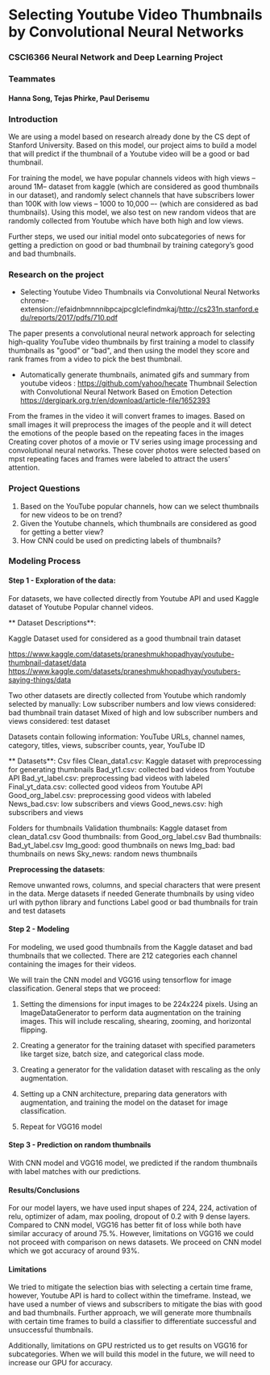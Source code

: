 # Selecting Youtube Video Thumbnails by Convolutional Neural Networks
### CSCI6366 Neural Network and Deep Learning Project

### Teammates
#### Hanna Song, Tejas Phirke, Paul Derisemu

### Introduction

We are using a model based on research already done by the CS dept of Stanford University. Based on this model, our project aims to build a model that will predict if the thumbnail of a Youtube video will be a good or bad thumbnail. 

For training the model, we have popular channels videos with high views – around 1M– dataset from kaggle (which are considered as good thumbnails in our dataset), and randomly select channels that have subscribers lower than 100K with low views – 1000 to 10,000 –- (which are considered as bad thumbnails). Using this model, we also test on new random videos that are randomly collected from Youtube which have both high and low views. 

Further steps, we used our initial model onto subcategories of news for getting a prediction on good or bad thumbnail by training category’s good and bad thumbnails.


### Research on the project

- Selecting Youtube Video Thumbnails via Convolutional Neural Networks
chrome-extension://efaidnbmnnnibpcajpcglclefindmkaj/http://cs231n.stanford.edu/reports/2017/pdfs/710.pdf

The paper presents a convolutional neural network approach for selecting high-quality YouTube video thumbnails by first training a model to classify thumbnails as "good" or "bad", and then using the model they score and rank frames from a video to pick the best thumbnail. 
	
- Automatically generate thumbnails, animated gifs and summary from youtube videos : https://github.com/yahoo/hecate
Thumbnail Selection with Convolutional Neural Network Based on Emotion Detection 
https://dergipark.org.tr/en/download/article-file/1652393

From the frames in the video it will convert frames to images. Based on small images it will preprocess the images of the people and it will detect the emotions of the people based on the repeating faces in the images
Creating cover photos of a movie or TV series using image processing and convolutional neural networks. These cover photos were selected based on mpst repeating faces and frames were labeled to attract the users' attention.


### Project Questions
1. Based on the YouTube popular channels, how can we select thumbnails for new videos to be on trend?
2. Given the Youtube channels, which thumbnails are considered as good for getting a better view?
3. How CNN could be used on predicting labels of thumbnails?


### Modeling Process

#### Step 1 - Exploration of the data:

For datasets, we have collected directly from Youtube API and used Kaggle dataset of Youtube Popular channel videos. 

** Dataset Descriptions**:

Kaggle Dataset used for considered as a good thumbnail train dataset

https://www.kaggle.com/datasets/praneshmukhopadhyay/youtube-thumbnail-dataset/data
https://www.kaggle.com/datasets/praneshmukhopadhyay/youtubers-saying-things/data

Two other datasets are directly collected from Youtube which randomly selected by manually:
Low subscriber numbers and low views considered: bad thumbnail train dataset
Mixed of high and low subscriber numbers and views considered: test dataset

Datasets contain following information: 
YouTube URLs, channel names, category, titles, views, subscriber counts, year, YouTube ID

** Datasets**:
Csv files
Clean_data1.csv: Kaggle dataset with preprocessing for generating thumbnails
Bad_yt1.csv: collected bad videos from Youtube API
Bad_yt_label.csv: preprocessing bad videos with labeled
Final_yt_data.csv: collected good videos from Youtube API
Good_org_label.csv: preprocessing good videos with labeled
News_bad.csv: low subscribers and views
Good_news.csv: high subscribers and views

Folders for thumbnails
Validation thumbnails: Kaggle dataset from clean_data1.csv
Good thumbnails: from Good_org_label.csv
Bad thumbnails: Bad_yt_label.csv
Img_good: good thumbnails on news
Img_bad: bad thumbnails on news
Sky_news: random news thumbnails

**Preprocessing the datasets**:

Remove unwanted rows, columns, and special characters that were present in the data. 
Merge datasets if needed
Generate thumbnails by using video url with python library and functions
Label good or bad thumbnails for train and test datasets

#### Step 2 - Modeling

For modeling, we used good thumbnails from the Kaggle dataset and bad thumbnails that we collected. There are 212 categories each channel containing the images for their videos. 

We will train the CNN model and VGG16 using tensorflow for image classification.
General steps that we proceed:

1. Setting the dimensions for input images to be 224x224 pixels. Using an  ImageDataGenerator to perform data augmentation on the training images. This will include rescaling, shearing, zooming, and horizontal flipping.

2. Creating a generator for the training dataset with specified parameters like target size, batch size, and categorical class mode.

3. Creating a generator for the validation dataset with rescaling as the only augmentation.

4. Setting up a CNN architecture, preparing data generators with augmentation, and training the model on the dataset for image classification.

5. Repeat for VGG16 model

#### Step 3 - Prediction on random thumbnails

With CNN model and VGG16 model, we predicted if the random thumbnails with label matches with our predictions. 


#### Results/Conclusions

For our model layers, we have used input shapes of 224, 224, activation of relu, optimizer of  adam, max pooling, dropout of 0.2 with 9 dense layers. 
Compared to CNN model, VGG16 has better fit of loss while both have similar accuracy of around 75.%. However, limitations on VGG16 we could not proceed with comparison on news datasets. We proceed on CNN model which we got accuracy of around 93%. 


#### Limitations

We tried to mitigate the selection bias with selecting a certain time frame, however, Youtube API is hard to collect within the timeframe. Instead, we have used a number of views and subscribers to mitigate the bias with good and bad thumbnails. Further approach, we will generate more thumbnails with certain time frames to build a classifier to differentiate successful and unsuccessful thumbnails. 

Additionally, limitations on GPU restricted us to get results on VGG16 for subcategories. When we will build this model in the future, we will need to increase our GPU for accuracy.

